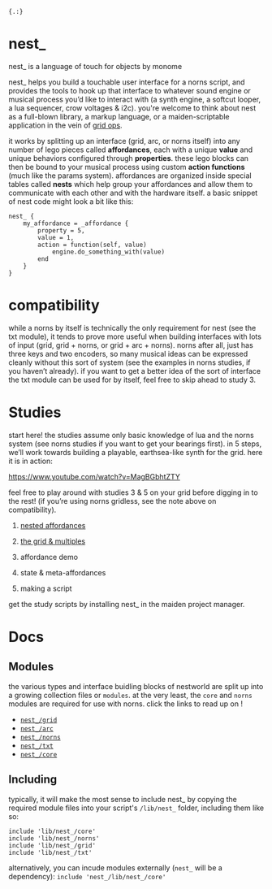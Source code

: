 `{.:}`

# nest_

nest_ is a language of touch for objects by monome

nest_ helps you build a touchable user interface for a norns script, and provides the tools to hook up that interface to whatever sound engine or musical process you’d like to interact with (a synth engine, a softcut looper,  a lua sequencer, crow voltages & i2c). you're welcome to think about nest as a full-blown library, a markup language, or a maiden-scriptable application in the vein of [grid ops](https://github.com/scanner-darkly/teletype/wiki/GRID-INTEGRATION).

it works by splitting up an interface (grid, arc, or norns itself) into any number of lego pieces called **affordances**, each with a unique **value** and unique behaviors configured through **properties**. these lego blocks can then be bound to your musical process using custom **action functions** (much like the params system). affordances are organized inside special tables called **nests** which help group your affordances and allow them to communicate with each other and with the hardware itself. a basic snippet of nest code might look a bit like this:

```
nest_ {
    my_affordance = _affordance {
        property = 5,
        value = 1,
        action = function(self, value)
            engine.do_something_with(value)
        end
    }
}
```

# compatibility

while a norns by itself is technically the only requirement for nest (see the txt module), it tends to prove more useful when building interfaces with lots of input (grid, grid + norns, or grid + arc + norns). norns after all, just has three keys and two encoders, so many musical ideas can be expressed cleanly without this sort of system (see the examples in norns studies, if you haven’t already). if you want to get a better idea of the sort of interface the txt module can be used for by itself, feel free to skip ahead to study 3.

# Studies

start here! the studies assume only basic knowledge of lua and the norns system (see norns studies if you want to get your bearings first). in 5 steps, we’ll work towards building a playable, earthsea-like synth for the grid. here it is in action:

https://www.youtube.com/watch?v=MagBGbhtZTY

feel free to play around with studies 3 & 5 on your grid before digging in to the rest! (if you’re using norns gridless, see the note above on compatibility).

1. [nested affordances](./study/study1.md)

2. [the grid & multiples](./study/study2.md)

3. affordance demo

4. state & meta-affordances

5. making a script

get the study scripts by installing nest_ in the maiden project manager.

# Docs

## Modules

the various types and interface buidling blocks of nestworld are split up into a growing collection files or `modules`. at the very least, the `core` and `norns` modules are required for use with norns. click the links to read up on !


- [`nest_/grid`](./doc/grid.md)
- [`nest_/arc`](./doc/arc.md)
- [`nest_/norns`](./doc/norns.md)
- [`nest_/txt`](./doc/txt.md)
- [`nest_/core`](./doc/core.md)


## Including

typically, it will make the most sense to include nest_ by copying the required module files into your script's `/lib/nest_` folder, including them like so:

```
include 'lib/nest_/core'
include 'lib/nest_/norns'
include 'lib/nest_/grid'
include 'lib/nest_/txt'
```

alternatively, you can incude modules externally (`nest_` will be a dependency): `include 'nest_/lib/nest_/core'`
